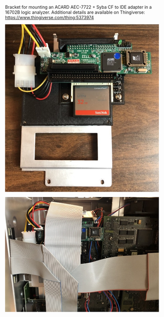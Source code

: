Bracket for mounting an ACARD AEC-7722 + Syba CF to IDE adapter in a 16702B logic analyzer.  Additional details are available on Thingiverse: https://www.thingiverse.com/thing:5373974

![bracket](bracket.jpg)

![installed](installed.jpg)